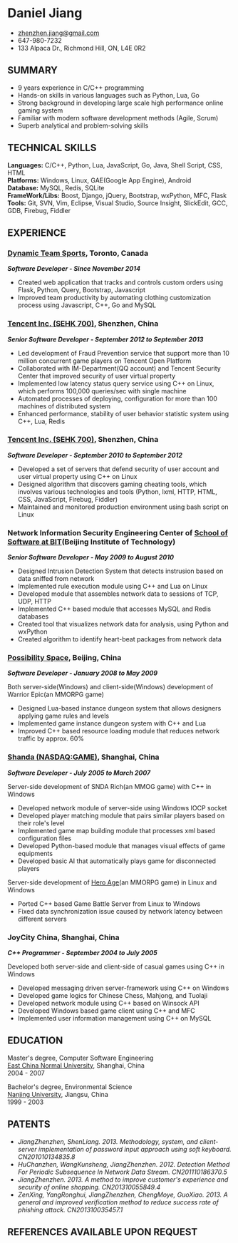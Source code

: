 ---
---
# Daniel Jiang

 * <zhenzhen.jiang@gmail.com>
 * 647-980-7232
 * 133 Alpaca Dr., Richmond Hill, ON, L4E 0R2

## SUMMARY
* 9 years experience in C/C++ programming
* Hands-on skills in various languages such as Python, Lua, Go
* Strong background in developing large scale high performance online gaming system
* Familiar with modern software development methods (Agile, Scrum)
* Superb analytical and problem-solving skills

## TECHNICAL SKILLS

**Languages:**
C/C++, Python, Lua, JavaScript, Go, Java, Shell Script, CSS, HTML  
**Platforms:**
Windows, Linux, GAE(Google App Engine), Android  
**Database:**
MySQL, Redis, SQLite  
**FrameWork/Libs:**
Boost, Django, jQuery, Bootstrap, wxPython, MFC, Flask   
**Tools:**
Git, SVN, Vim, Eclipse, Visual Studio, Source Insight, SlickEdit, GCC, GDB, Firebug, Fiddler 

## EXPERIENCE

### [Dynamic Team Sports](http://dynamicteamsports.com/), Toronto, Canada
_**Software Developer - Since November 2014**_ 

* Created web application that tracks and controls custom orders using Flask, Python, Query, Bootstrap, Javascript
* Improved team productivity by automating clothing customization process using Javascript, C++, Go and MySQL

### [Tencent Inc. (SEHK 700)](http://www.linkedin.com/company/tencent), Shenzhen, China
_**Senior Software Developer - September 2012 to September 2013**_  

* Led development of Fraud Prevention service that support more than 10 million concurrent game players on Tencent Open Platform
* Collaborated with IM-Department(QQ account) and Tencent Security Center that improved security of user virtual property
* Implemented low latency status query service using C++ on Linux, which performs 100,000 queries/sec with single machine
* Automated processes of deploying, configuration for more than 100 machines of distributed system
* Enhanced performance, stability of user behavior statistic system using C++, Lua, Redis

### [Tencent Inc. (SEHK 700)](http://www.linkedin.com/company/tencent), Shenzhen, China
_**Software Developer - September 2010 to September 2012**_  

* Developed a set of servers that defend security of user account and user virtual property using C++ on Linux
* Designed algorithm that discovers gaming cheating tools, which involves various technologies and tools (Python, lxml, HTTP, HTML, CSS, JavaScript, Firebug, Fiddler)
* Maintained and monitored production environment using bash script on Linux

 
### Network Information Security Engineering Center of [School of Software at BIT](http://ss.bit.edu.cn/HomeWeb/Index/English.html)(Beijing Institute of Technology)
_**Senior Software Developer - May 2009 to August 2010**_  

* Designed Intrusion Detection System that detects instrusion based on data sniffed from network
* Implemented rule execution module using C++ and Lua on Linux
* Developed module that assembles network data to sessions of TCP, UDP, HTTP
* Implemented C++ based module that accesses MySQL and Redis databases
* Created tool that visualizes network data for analysis, using Python and wxPython
* Created algorithm to identify heart-beat packages from network data

  
### [Possibility Space](http://www.linkedin.com/company/possibility-space), Beijing, China
_**Software Developer - January 2008 to May 2009**_  

Both server-side(Windows) and client-side(Windows) development of Warrior Epic(an MMORPG game)

* Designed Lua-based instance dungeon system that allows designers applying game rules and levels
* Implemented game instance dungeon system with C++ and Lua
* Improved C++ based resource loading module that reduces network traffic by approx. 60%

### [Shanda (NASDAQ:GAME)](http://www.shandagames.com/us-en/index.html), Shanghai, China
_**Software Developer - July 2005 to March 2007**_

Server-side development of SNDA Rich(an MMOG game) with C++ in Windows

* Developed network module of server-side using Windows IOCP socket
* Developed player matching module that pairs similar players based on their role's level
* Implemented game map building module that processes xml based configuration files
* Developed Python-based module that manages visual effects of game equipments
* Developed basic AI that automatically plays game for disconnected players

Server-side development of [Hero Age](http://xyx.sdo.com/web4/guide/guide.asp)(an MMORPG game) in Linux and Windows

* Ported C++ based Game Battle Server from Linux to Windows
* Fixed data synchronization issue caused by network latency between different servers
 
### JoyCity China, Shanghai, China
_**C++ Programmer - September 2004 to July 2005**_

Developed both server-side and client-side of casual games using C++ in Windows  

* Developed messaging driven server-framework using C++ on Windows
* Developed game logics for Chinese Chess, Mahjong, and Tuolaji
* Developed network module using C++ based on Winsock API
* Developed Windows based game client using C++ and MFC 
* Implemented user information management using C++ on MySQL

## EDUCATION
Master's degree, Computer Software Engineering  
[East China Normal University](http://english.ecnu.edu.cn/), Shanghai, China  
2004 - 2007  

Bachelor's degree, Environmental Science  
[Nanjing University](http://www.nju.edu.cn/html/eng), Jiangsu, China  
1999 - 2003

## PATENTS

* _JiangZhenzhen, ShenLiang. 2013. Methodology, system, and client-server implementation of password input approach using soft keyboard. CN201010134835.8_
* _HuChanzhen, WangKunsheng, JiangZhenzhen. 2012. Detection Method For Periodic Subsequence In Network Data Stream. CN201110186370.5_
* _JiangZhenzhen. 2013. A method to improve customer's experience and security of online shopping. CN201310055849.4_
* _ZenXing, YangRonghui, JiangZhenzhen, ChengMoye, GuoXiao. 2013. A general and improved verification method to reduce success rate of phishing attack. CN201310035457.1_

## REFERENCES AVAILABLE UPON REQUEST
